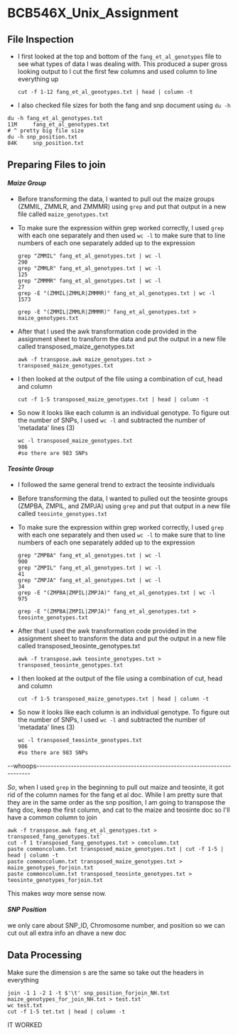 # BCB546X_Unix_Assignment

## File Inspection

 * I first looked at the top and bottom of the `fang_et_al_genotypes` file to see what types of data I was dealing with. This produced a super gross looking output to I cut the first few columns and used column to line everything up

   `cut -f 1-12 fang_et_al_genotypes.txt | head | column -t`
* I also checked file sizes for both the fang and snp document using `du -h`
```
du -h fang_et_al_genotypes.txt
11M     fang_et_al_genotypes.txt
# ^ pretty big file size
du -h snp_position.txt
84K     snp_position.txt
```


## Preparing Files to join
#### *Maize Group*
 * Before transforming the data, I wanted to pull out the maize groups (ZMMIL, ZMMLR, and ZMMMR) using `grep` and put that output in a new file called `maize_genotypes.txt`

 * To make sure the expression within grep worked correctly, I used `grep` with each one separately and then used `wc -l` to make sure that to line numbers of each one separately added up to the expression

   ```
   grep "ZMMIL" fang_et_al_genotypes.txt | wc -l
   290
   grep "ZMMLR" fang_et_al_genotypes.txt | wc -l
   125
   grep "ZMMMR" fang_et_al_genotypes.txt | wc -l
   27
   grep -E "(ZMMIL|ZMMLR|ZMMMR)" fang_et_al_genotypes.txt | wc -l
   1573
   
   grep -E "(ZMMIL|ZMMLR|ZMMMR)" fang_et_al_genotypes.txt > maize_genotypes.txt
   ```

 * After that I used the awk transformation code provided in the assignment sheet to transform the data and put the output in a new file called transposed_maize_genotypes.txt

   `awk -f transpose.awk maize_genotypes.txt > transposed_maize_genotypes.txt`

 * I then looked at the output of the file using a combination of cut, head and column

   `cut -f 1-5 transposed_maize_genotypes.txt | head | column -t`

 * So now it looks like each column is an individual genotype. To figure out the number of SNPs, I used `wc -l` and subtracted the number of 'metadata' lines (3)

   ```
   wc -l transposed_maize_genotypes.txt
   986 
   #so there are 983 SNPs
   ```

  
#### *Teosinte Group*
 * I followed the same general trend to extract the teosinte individuals

- Before transforming the data, I wanted to pulled out the teosinte groups (ZMPBA, ZMPIL, and ZMPJA) using `grep` and put that output in a new file called `teosinte_genotypes.txt`

- To make sure the expression within grep worked correctly, I used `grep` with each one separately and then used `wc -l` to make sure that to line numbers of each one separately added up to the expression

  ```
  grep "ZMPBA" fang_et_al_genotypes.txt | wc -l
  900
  grep "ZMPIL" fang_et_al_genotypes.txt | wc -l
  41
  grep "ZMPJA" fang_et_al_genotypes.txt | wc -l
  34
  grep -E "(ZMPBA|ZMPIL|ZMPJA)" fang_et_al_genotypes.txt | wc -l
  975
  
  grep -E "(ZMPBA|ZMPIL|ZMPJA)" fang_et_al_genotypes.txt > teosinte_genotypes.txt
  ```
* After that I used the awk transformation code provided in the assignment sheet to transform the data and put the output in a new file called transposed_teosinte_genotypes.txt

   `awk -f transpose.awk teosinte_genotypes.txt > transposed_teosinte_genotypes.txt`

 * I then looked at the output of the file using a combination of cut, head and column

   `cut -f 1-5 transposed_maize_genotypes.txt | head | column -t`

 * So now it looks like each column is an individual genotype. To figure out the number of SNPs, I used `wc -l` and subtracted the number of 'metadata' lines (3)

   ```
   wc -l transposed_teosinte_genotypes.txt
   986 
   #so there are 983 SNPs
   ```

--whoops----------------------------------------------------------------------------

_So_, when I used `grep` in the beginning to pull out maize and teosinte, it got rid of the column names for the fang et al doc. While I am pretty sure that they are in the same order as the snp position, I am going to transpose the fang doc, keep the first column, and cat to the maize and teosinte doc so I'll have a common column to join
```
awk -f transpose.awk fang_et_al_genotypes.txt > transposed_fang_genotypes.txt`
cut -f 1 transposed_fang_genotypes.txt > comcolumn.txt
paste commoncolumn.txt transposed_maize_genotypes.txt | cut -f 1-5 | head | column -t
paste commoncolumn.txt transposed_maize_genotypes.txt > maize_genotypes_forjoin.txt
paste commoncolumn.txt transposed_teosinte_genotypes.txt > teosinte_genotypes_forjoin.txt
```
This makes _way_ more sense now. 


#### *SNP Position*

we only care about SNP_ID, Chromosome number, and position so we can cut out all extra info an dhave a new doc


## Data Processing
Make sure the dimension s are the same so take out the headers in everything
```
join -1 1 -2 1 -t $'\t' snp_position_forjoin_NH.txt maize_genotypes_for_join_NH.txt > test.txt`
wc test.txt
cut -f 1-5 tet.txt | head | column -t
```
IT WORKED





